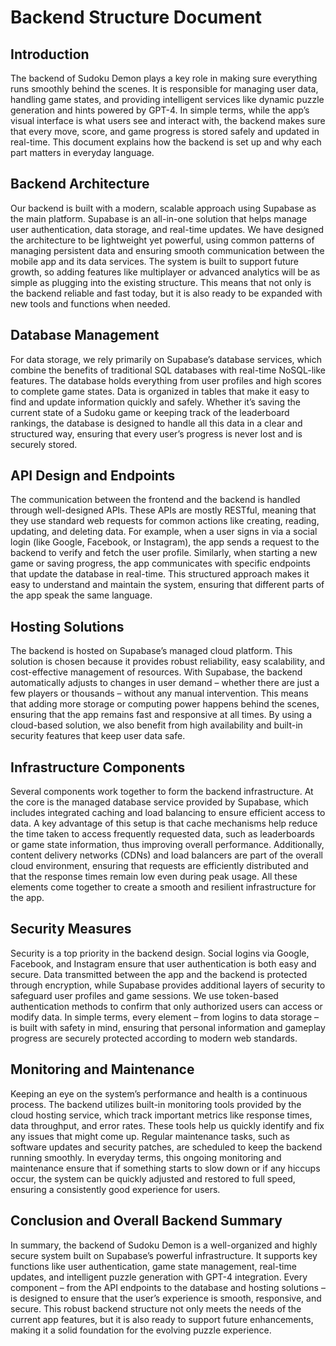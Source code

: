# Backend Structure Document

## Introduction

The backend of Sudoku Demon plays a key role in making sure everything runs smoothly behind the scenes. It is responsible for managing user data, handling game states, and providing intelligent services like dynamic puzzle generation and hints powered by GPT-4. In simple terms, while the app’s visual interface is what users see and interact with, the backend makes sure that every move, score, and game progress is stored safely and updated in real-time. This document explains how the backend is set up and why each part matters in everyday language.

## Backend Architecture

Our backend is built with a modern, scalable approach using Supabase as the main platform. Supabase is an all-in-one solution that helps manage user authentication, data storage, and real-time updates. We have designed the architecture to be lightweight yet powerful, using common patterns of managing persistent data and ensuring smooth communication between the mobile app and its data services. The system is built to support future growth, so adding features like multiplayer or advanced analytics will be as simple as plugging into the existing structure. This means that not only is the backend reliable and fast today, but it is also ready to be expanded with new tools and functions when needed.

## Database Management

For data storage, we rely primarily on Supabase’s database services, which combine the benefits of traditional SQL databases with real-time NoSQL-like features. The database holds everything from user profiles and high scores to complete game states. Data is organized in tables that make it easy to find and update information quickly and safely. Whether it’s saving the current state of a Sudoku game or keeping track of the leaderboard rankings, the database is designed to handle all this data in a clear and structured way, ensuring that every user’s progress is never lost and is securely stored.

## API Design and Endpoints

The communication between the frontend and the backend is handled through well-designed APIs. These APIs are mostly RESTful, meaning that they use standard web requests for common actions like creating, reading, updating, and deleting data. For example, when a user signs in via a social login (like Google, Facebook, or Instagram), the app sends a request to the backend to verify and fetch the user profile. Similarly, when starting a new game or saving progress, the app communicates with specific endpoints that update the database in real-time. This structured approach makes it easy to understand and maintain the system, ensuring that different parts of the app speak the same language.

## Hosting Solutions

The backend is hosted on Supabase’s managed cloud platform. This solution is chosen because it provides robust reliability, easy scalability, and cost-effective management of resources. With Supabase, the backend automatically adjusts to changes in user demand – whether there are just a few players or thousands – without any manual intervention. This means that adding more storage or computing power happens behind the scenes, ensuring that the app remains fast and responsive at all times. By using a cloud-based solution, we also benefit from high availability and built-in security features that keep user data safe.

## Infrastructure Components

Several components work together to form the backend infrastructure. At the core is the managed database service provided by Supabase, which includes integrated caching and load balancing to ensure efficient access to data. A key advantage of this setup is that cache mechanisms help reduce the time taken to access frequently requested data, such as leaderboards or game state information, thus improving overall performance. Additionally, content delivery networks (CDNs) and load balancers are part of the overall cloud environment, ensuring that requests are efficiently distributed and that the response times remain low even during peak usage. All these elements come together to create a smooth and resilient infrastructure for the app.

## Security Measures

Security is a top priority in the backend design. Social logins via Google, Facebook, and Instagram ensure that user authentication is both easy and secure. Data transmitted between the app and the backend is protected through encryption, while Supabase provides additional layers of security to safeguard user profiles and game sessions. We use token-based authentication methods to confirm that only authorized users can access or modify data. In simple terms, every element – from logins to data storage – is built with safety in mind, ensuring that personal information and gameplay progress are securely protected according to modern web standards.

## Monitoring and Maintenance

Keeping an eye on the system’s performance and health is a continuous process. The backend utilizes built-in monitoring tools provided by the cloud hosting service, which track important metrics like response times, data throughput, and error rates. These tools help us quickly identify and fix any issues that might come up. Regular maintenance tasks, such as software updates and security patches, are scheduled to keep the backend running smoothly. In everyday terms, this ongoing monitoring and maintenance ensure that if something starts to slow down or if any hiccups occur, the system can be quickly adjusted and restored to full speed, ensuring a consistently good experience for users.

## Conclusion and Overall Backend Summary

In summary, the backend of Sudoku Demon is a well-organized and highly secure system built on Supabase’s powerful infrastructure. It supports key functions like user authentication, game state management, real-time updates, and intelligent puzzle generation with GPT-4 integration. Every component – from the API endpoints to the database and hosting solutions – is designed to ensure that the user’s experience is smooth, responsive, and secure. This robust backend structure not only meets the needs of the current app features, but it is also ready to support future enhancements, making it a solid foundation for the evolving puzzle experience.
